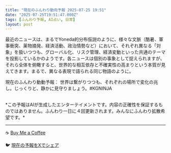 ```yaml
---
title: "現在のふんわり動向予報 2025-07-25 19:51"
date: "2025-07-25T19:51:47.000Z"
tags: [ふんわり予報, AI占い, 日常]
layout: post
---
```


最近のニュースは、まるでYoneda的分布仮説のように、様々な文脈（酷暑、軍事衝突、薬物摘発、経済活動、政治情勢など）において、それぞれ異なる「対象」を扱いつつも、グローバル化、リスク管理、経済変動といった共通のテーマを投影しているかのようです。各ニュースは個別の事象として捉えられますが、それら全体を俯瞰すると、世界的な相互依存と不確実性の高まりという本質が見えてきます。まるで、異なる表現で語られる同じ物語のように。

現在のふんわり動動予報：
世界は繋がりつつも、それぞれの場所で変化の兆し。じっくりと、静かに見守りましょう。#KGNINJA

<br>
*この予報はAIが生成したエンターテイメントです。内容の正確性を保証するものではありません。ふんわり一日に４回更新されます。みんなにふんわり拡散希望です。*

---
☕️ [Buy Me a Coffee](https://www.buymeacoffee.com/kgninja)

🐦 [現在の予報をXでシェア](https://twitter.com/intent/tweet?text=%E7%8F%BE%E5%9C%A8%E3%81%AE%E3%81%B5%E3%82%93%E3%82%8F%E3%82%8A%E4%BA%88%E5%A0%B1%3A%20%E3%80%8C%E6%9C%80%E8%BF%91%E3%81%AE%E3%83%8B%E3%83%A5%E3%83%BC%E3%82%B9%E3%81%AF%E3%80%81%E3%81%BE%E3%82%8B%E3%81%A7Yoneda%E7%9A%84%E5%88%86%E5%B8%83%E4%BB%AE%E8%AA%AC%E3%81%AE%E3%82%88%E3%81%86%E3%81%AB%E3%80%81%E6%A7%98%E3%80%85%E3%81%AA%E6%96%87%E8%84%88%EF%BC%88%E9%85%B7%E6%9A%91%E3%80%81%E8%BB%8D%E4%BA%8B%E8%A1%9D%E7%AA%81%E3%80%81%E8%96%AC%E7%89%A9%E6%91%98%E7%99%BA%E3%80%81%E7%B5%8C%E6%B8%88%E6%B4%BB%E5%8B%95%E3%80%81%E6%94%BF%E6%B2%BB%E6%83%85%E5%8B%A2%E3%81%AA%E3%81%A9%EF%BC%89%E3%81%AB%E3%81%8A%E3%81%84%E3%81%A6%E3%80%81%E3%81%9D%E3%82%8C%E3%81%9E%E3%82%8C%E7%95%B0%E3%81%AA%E3%82%8B%E3%80%8C%E5%AF%BE%E8%B1%A1%E3%80%8D%E3%82%92%E6%89%B1%E3%81%84%E3%81%A4%E3%81%A4%E3%82%82%E3%80%81%E3%82%B0%E3%83%AD%E3%83%BC%E3%83%90%E3%83%AB%E5%8C%96%E3%80%81%E3%83%AA%E3%82%B9%E3%82%AF%E7%AE%A1%E7%90%86%E3%80%81%E7%B5%8C%E6%B8%88...%E3%80%8D%23KGNINJA%20%E7%B6%9A%E3%81%8D%E3%81%AF%E3%83%96%E3%83%AD%E3%82%B0%E3%81%A7%EF%BC%81%F0%9F%91%87&url=https%3A%2F%2Fkg-ninja.github.io%2FFunwariyoso%2F)
